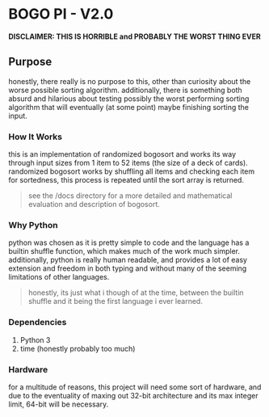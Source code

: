 # BOGO PI - V2.0

**DISCLAIMER: THIS IS HORRIBLE and PROBABLY THE WORST THING EVER**

## Purpose

honestly, there really is no purpose to this, other than curiosity about the worse possible sorting algorithm. additionally, there is something both absurd and hilarious about testing possibly the worst performing sorting algorithm that will eventually (at some point) maybe finishing sorting the input. 

### How It Works

this is an implementation of randomized bogosort and works its way through input sizes from 1 item to 52 items (the size of a deck of cards). randomized bogosort works by shuffling all items and checking each item for sortedness, this process is repeated until the sort array is returned. 

> see the /docs directory for a more detailed and mathematical evaluation and description of bogosort.

### Why Python

python was chosen as it is pretty simple to code and the language has a builtin shuffle function, which makes much of the work much simpler. additionally, python is really human readable, and provides a lot of easy extension and freedom in both typing and without many of the seeming limitations of other languages. 

> honestly, its just what i though of at the time, between the builtin shuffle and it being the first language i ever learned.

### Dependencies

1. Python 3
2. time (honestly probably too much)

### Hardware

for a multitude of reasons, this project will need some sort of hardware, and due to the eventuality of maxing out 32-bit architecture and its max integer limit, 64-bit will be necessary. 






